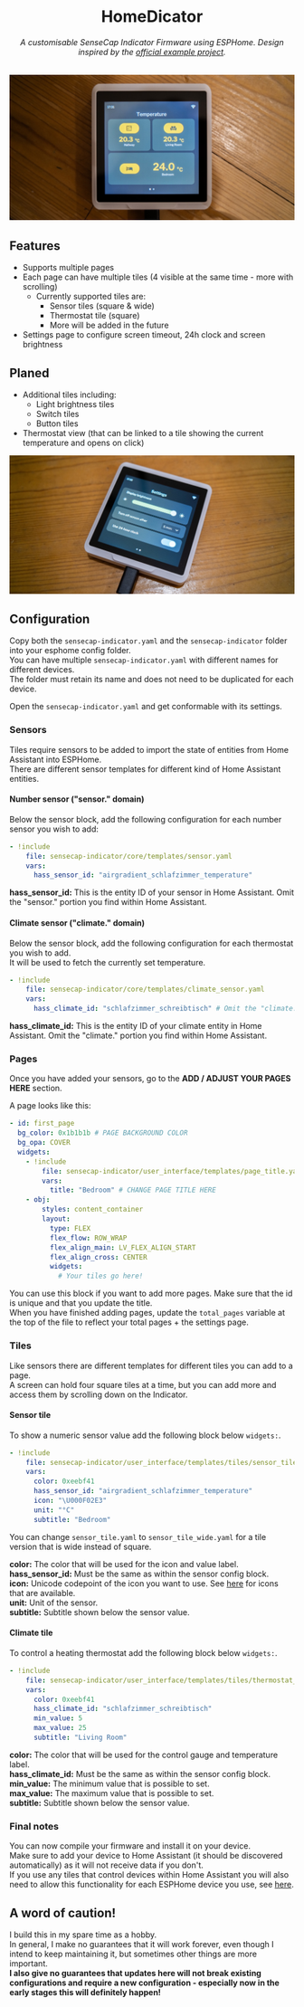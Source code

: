 <div align="center">
	
# HomeDicator
###### A customisable SenseCap Indicator Firmware using ESPHome. Design inspired by the [official example project](https://github.com/Seeed-Solution/SenseCAP_Indicator_ESP32/tree/main/examples/indicator_ha). 
	
</div>

<img src="./.assets/cover_image.jpg">


## Features
- Supports multiple pages
- Each page can have multiple tiles (4 visible at the same time - more with scrolling)
	-	Currently supported tiles are:
		- Sensor tiles (square & wide)
		- Thermostat tile (square)
		- More will be added in the future
- Settings page to configure screen timeout, 24h clock and screen brightness

## Planed
- Additional tiles including:
	- Light brightness tiles
	- Switch tiles
	- Button tiles
- Thermostat view (that can be linked to a tile showing the current temperature and opens on click)

<img src="./.assets/cover_image_2.jpg">

## Configuration
Copy both the `sensecap-indicator.yaml` and the `sensecap-indicator` folder into your esphome config folder.  
You can have multiple `sensecap-indicator.yaml` with different names for different devices.  
The folder must retain its name and does not need to be duplicated for each device. 

Open the `sensecap-indicator.yaml` and get conformable with its settings.  

### Sensors
Tiles require sensors to be added to import the state of entities from Home Assistant into ESPHome.  
There are different sensor templates for different kind of Home Assistant entities.

#### Number sensor ("sensor." domain)
Below the sensor block, add the following configuration for each number sensor you wish to add:
```yaml
- !include 
    file: sensecap-indicator/core/templates/sensor.yaml
    vars:
      hass_sensor_id: "airgradient_schlafzimmer_temperature"
```
**hass\_sensor\_id:** This is the entity ID of your sensor in Home Assistant. Omit the "sensor." portion you find within Home Assistant.  

#### Climate sensor ("climate." domain)
Below the sensor block, add the following configuration for each thermostat you wish to add.  
It will be used to fetch the currently set temperature.
```yaml
- !include 
    file: sensecap-indicator/core/templates/climate_sensor.yaml
    vars:
      hass_climate_id: "schlafzimmer_schreibtisch" # Omit the "climate." portion you find within Home Assistant
```
**hass\_climate\_id:** This is the entity ID of your climate entity in Home Assistant. Omit the "climate." portion you find within Home Assistant.  


### Pages
Once you have added your sensors, go to the **ADD / ADJUST YOUR PAGES HERE** section.  

A page looks like this:
```yaml
- id: first_page
  bg_color: 0x1b1b1b # PAGE BACKGROUND COLOR
  bg_opa: COVER
  widgets:
    - !include
        file: sensecap-indicator/user_interface/templates/page_title.yaml
        vars:
          title: "Bedroom" # CHANGE PAGE TITLE HERE
    - obj:
        styles: content_container
        layout: 
          type: FLEX
          flex_flow: ROW_WRAP
          flex_align_main: LV_FLEX_ALIGN_START
          flex_align_cross: CENTER
          widgets:
            # Your tiles go here!
```
You can use this block if you want to add more pages. Make sure that the id is unique and that you update the title.  
When you have finished adding pages, update the `total_pages` variable at the top of the file to reflect your total pages + the settings page.  

### Tiles
Like sensors there are different templates for different tiles you can add to a page.  
A screen can hold four square tiles at a time, but you can add more and access them by scrolling down on the Indicator.  

#### Sensor tile
To show a numeric sensor value add the following block below `widgets:`.  
```yaml
- !include
    file: sensecap-indicator/user_interface/templates/tiles/sensor_tile.yaml
    vars:
      color: 0xeebf41
      hass_sensor_id: "airgradient_schlafzimmer_temperature"
      icon: "\U000F02E3"
      unit: "°C"
      subtitle: "Bedroom"
```	
You can change `sensor_tile.yaml` to `sensor_tile_wide.yaml` for a tile version that is wide instead of square.  

**color:** The color that will be used for the icon and value label.
**hass\_sensor\_id:** Must be the same as within the sensor config block.  
**icon:** Unicode codepoint of the icon you want to use. See [here](https://github.com/paviro/HomeDicator/blob/main/ESPHome/sensecap-indicator/core/config/fonts.yaml) for icons that are available.  
**unit:** Unit of the sensor.  
**subtitle:** Subtitle shown below the sensor value.

#### Climate tile
To control a heating thermostat add the following block below `widgets:`.  
```yaml
- !include
    file: sensecap-indicator/user_interface/templates/tiles/thermostat_tile.yaml
    vars:
      color: 0xeebf41
      hass_climate_id: "schlafzimmer_schreibtisch"
      min_value: 5
      max_value: 25
      subtitle: "Living Room"
```

**color:** The color that will be used for the control gauge and temperature label.  
**hass\_climate\_id:** Must be the same as within the sensor config block.  
**min_value:** The minimum value that is possible to set.   
**max_value:** The maximum value that is possible to set.   
**subtitle:** Subtitle shown below the sensor value.   

### Final notes
You can now compile your firmware and install it on your device.  
Make sure to add your device to Home Assistant (it should be discovered automatically) as it will not receive data if you don't.  
If you use any tiles that control devices within Home Assistant you will also need to allow this functionality for each ESPHome device you use, see [here](https://esphome.io/components/api.html#api-actions).

## A word of caution!
I build this in my spare time as a hobby.  
In general, I make no guarantees that it will work forever, even though I intend to keep maintaining it, but sometimes other things are more important.  
**I also give no guarantees that updates here will not break existing configurations and require a new configuration - especially now in the early stages this will definitely happen!**